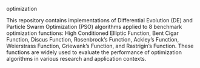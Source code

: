 optimization

This repository contains implementations of Differential Evolution (DE) and Particle Swarm Optimization (PSO) algorithms applied to 8 benchmark optimization functions: High Conditioned Elliptic Function, Bent Cigar Function, Discus Function, Rosenbrock’s Function, Ackley’s Function, Weierstrass Function, Griewank’s Function, and Rastrigin’s Function. These functions are widely used to evaluate the performance of optimization algorithms in various research and application contexts.